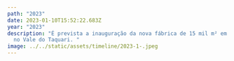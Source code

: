 ```yaml
---
path: "2023"
date: 2023-01-10T15:52:22.683Z
year: "2023"
description: "É prevista a inauguração da nova fábrica de 15 mil m² em Paverama,
  no Vale do Taquari. "
image: ../../static/assets/timeline/2023-1-.jpeg
---
```

